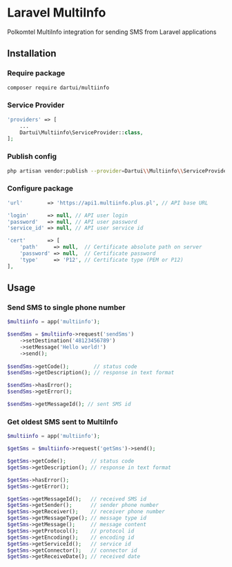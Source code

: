 # Laravel MultiInfo

Polkomtel MultiInfo integration for sending SMS from Laravel applications

## Installation

### Require package

```sh
composer require dartui/multiinfo
```

### Service Provider

```php
'providers' => [
    ...
    Dartui\Multiinfo\ServiceProvider::class,
];
```

### Publish config

```sh
php artisan vendor:publish --provider=Dartui\\Multiinfo\\ServiceProvider
```

### Configure package

```php
'url'        => 'https://api1.multiinfo.plus.pl', // API base URL

'login'      => null, // API user login
'password'   => null, // API user password
'service_id' => null, // API user service id

'cert'       => [
    'path'     => null,  // Certificate absolute path on server
    'password' => null,  // Certificate password
    'type'     => 'P12', // Certificate type (PEM or P12)
],
```

## Usage

### Send SMS to single phone number

```php
$multiinfo = app('multiinfo');

$sendSms = $multiinfo->request('sendSms')
    ->setDestination('48123456789')
    ->setMessage('Hello world!')
    ->send();
    
$sendSms->getCode();        // status code
$sendSms->getDescription(); // response in text format

$sendSms->hasError();
$sendSms->getError();

$sendSms->getMessageId(); // sent SMS id
```

### Get oldest SMS sent to MultiInfo

```php
$multiinfo = app('multiinfo');

$getSms = $multiinfo->request('getSms')->send();

$getSms->getCode();        // status code
$getSms->getDescription(); // response in text format

$getSms->hasError();
$getSms->getError();

$getSms->getMessageId();   // received SMS id
$getSms->getSender();      // sender phone number
$getSms->getReceiver();    // receiver phone number
$getSms->getMessageType(); // message type id
$getSms->getMessage();     // message content
$getSms->getProtocol();    // protocol id
$getSms->getEncoding();    // encoding id
$getSms->getServiceId();   // service id
$getSms->getConnector();   // connector id
$getSms->getReceiveDate(); // received date
```
